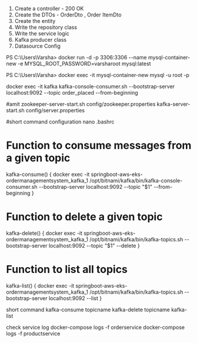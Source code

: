 1. Create a controller - 200 OK
2. Create the DTOs - OrderDto , Order ItemDto
3. Create the entity
4. Write the repository class
5. Write the service logic
6. Kafka producer class
7. Datasource Config


PS C:\Users\Varsha> docker run -d -p 3306:3306 --name mysql-container-new -e MYSQL_ROOT_PASSWORD=varsharoot mysql:latest

PS C:\Users\Varsha> docker exec -it mysql-container-new mysql -u root -p

docker exec -it kafka kafka-console-consumer.sh --bootstrap-server localhost:9092 --topic order_placed --from-beginning

#amit
zookeeper-server-start.sh config/zookeeper.properties
kafka-server-start.sh config/server.properties

#short command configuration
nano .bashrc
# Function to consume messages from a given topic
kafka-consume() {
    docker exec -it springboot-aws-eks-ordermanagementsystem_kafka_1 /opt/bitnami/kafka/bin/kafka-console-consumer.sh --bootstrap-server localhost:9092 --topic "$1" --from-beginning
}

# Function to delete a given topic
kafka-delete() {
    docker exec -it springboot-aws-eks-ordermanagementsystem_kafka_1 /opt/bitnami/kafka/bin/kafka-topics.sh --bootstrap-server localhost:9092 --topic "$1" --delete
}

# Function to list all topics
kafka-list() {
    docker exec -it springboot-aws-eks-ordermanagementsystem_kafka_1 /opt/bitnami/kafka/bin/kafka-topics.sh --bootstrap-server localhost:9092 --list
}

short command
kafka-consume topicname
kafka-delete topicname
kafka-list

check service log 
docker-compose logs -f orderservice
docker-compose logs -f productservice



